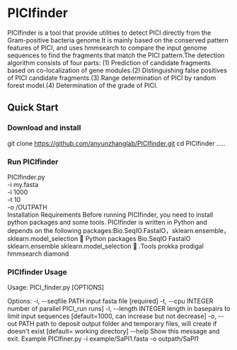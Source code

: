 # PICIfinder
PICIfinder is a tool that provide utilities to detect PICI directly from the Gram-positive bacteria genome.It is mainly based on the conserved pattern features of PICI, and uses hmmsearch to compare the input genome sequences to find the fragments that match the PICI pattern.The detection algorithm consists of four parts: (1) Prediction of candidate fragments based on co-localization of gene modules.(2) Distinguishing false positives of PICI candidate fragments.(3).Range determination of PICI by random forest model.(4) Determination of the grade of PICI.
## Quick Start
### Download and install

git clone https://github.com/anyunzhanglab/PICIfinder.git
cd PICIfinder
.....

### Run PICIfinder 

PICIfinder.py \
	-i my.fasta \
	-l 1000 \
	-t 10 \
 	-o /OUTPATH \
Installation
Requirements
Before running PICIfinder, you need to install python packages and some tools.
PICIfinder is written in Python and depends on the following packages:Bio.SeqIO.FastaIO，sklearn.ensemble，sklearn.model_selection
	Python packages
	Bio.SeqIO
	FastaIO
	sklearn.ensemble
	sklearn.model_selection
	.Tools
	prokka
	prodigal
	hmmsearch
	diamond
### PICIfinder Usage
Usage: PICI_finder.py [OPTIONS]

Options:
  -i, --seqfile PATH    input fasta file  [required]
  -t, --cpu INTEGER     number of parallel PICI_run runs]
  -l, --length INTEGER  length in basepairs to limit input sequences
                        [default=1000, can increase but not decrease]
  -o, --out PATH        path to deposit output folder and temporary files,
                        will create if doesn't exist [default= working
                        directory]
  --help                Show this message and exit.
Example
	PICIfiner.py -i example/SaPI1.fasta -o outpath/SaPI1
